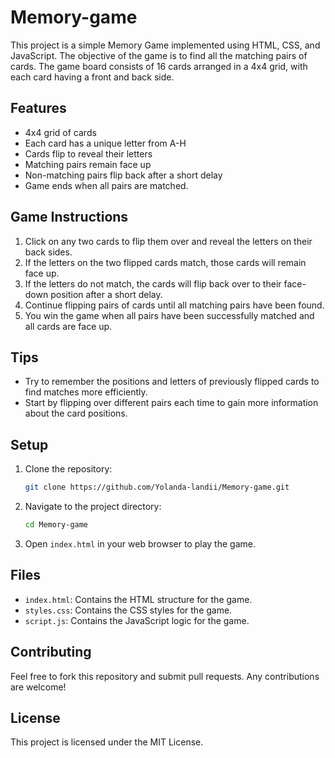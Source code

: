 # Memory-game
This project is a simple Memory Game implemented using HTML, CSS, and JavaScript. The objective of the game is to find all the matching pairs of cards. The game board consists of 16 cards arranged in a 4x4 grid, with each card having a front and back side.

## Features

- 4x4 grid of cards
- Each card has a unique letter from A-H
- Cards flip to reveal their letters
- Matching pairs remain face up
- Non-matching pairs flip back after a short delay
- Game ends when all pairs are matched.

## Game Instructions

1. Click on any two cards to flip them over and reveal the letters on their back sides.
2. If the letters on the two flipped cards match, those cards will remain face up.
3. If the letters do not match, the cards will flip back over to their face-down position after a short delay.
4. Continue flipping pairs of cards until all matching pairs have been found.
5. You win the game when all pairs have been successfully matched and all cards are face up.

## Tips

- Try to remember the positions and letters of previously flipped cards to find matches more efficiently.
- Start by flipping over different pairs each time to gain more information about the card positions.

## Setup

1. Clone the repository:
    ```sh
    git clone https://github.com/Yolanda-landii/Memory-game.git
    ```
2. Navigate to the project directory:
    ```sh
    cd Memory-game
    ```
3. Open `index.html` in your web browser to play the game.

## Files

- `index.html`: Contains the HTML structure for the game.
- `styles.css`: Contains the CSS styles for the game.
- `script.js`: Contains the JavaScript logic for the game.

## Contributing

Feel free to fork this repository and submit pull requests. Any contributions are welcome!

## License

This project is licensed under the MIT License.